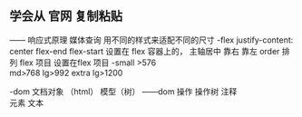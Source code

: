   ##  学会从 官网 复制粘贴
  —— 响应式原理
  媒体查询  用不同的样式来适配不同的尺寸
  -flex
  justify-content: center flex-end flex-start
  设置在  flex 容器上的， 主轴居中 靠右 靠左
  order 排列 flex 项目  设置在flex 项目
  -small  >576  
   md>768
   lg>992
   extra lg>1200

   -dom 
   文档对象 （html）  模型（树）
   ——dom  操作 操作树
    注释  
   元素 
   文本 
